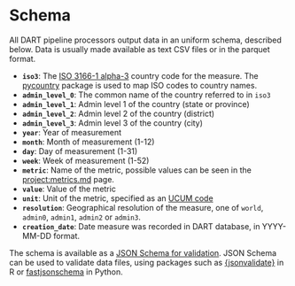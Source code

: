 # Schema

All DART pipeline processors output data in an uniform schema, described below.
Data is usually made available as text CSV files or in the parquet format.

- **`iso3`**: The [ISO 3166-1
  alpha-3](https://en.wikipedia.org/wiki/ISO_3166-1_alpha-3) country code for
  the measure. The [pycountry](https://pypi.org/p/pycountry) package is used to
  map ISO codes to country names.
- **`admin_level_0`**: The common name of the country referred to in `iso3`
- **`admin_level_1`**: Admin level 1 of the country (state or province)
- **`admin_level_2`**: Admin level 2 of the country (district)
- **`admin_level_3`**: Admin level 3 of the country (city)
- **`year`**: Year of measurement
- **`month`**: Month of measurement (1-12)
- **`day`**: Day of measurement (1-31)
- **`week`**: Week of measurement (1-52)
- **`metric`**: Name of the metric, possible values can be seen in the <project:metrics.md> page.
- **`value`**: Value of the metric
- **`unit`**: Unit of the metric, specified as an [UCUM
  code](https://github.com/ucum-org/ucum/blob/main/common-units/TableOfExampleUcumCodesForElectronicMessagingwithPreface.pdf)
- **`resolution`**: Geographical resolution of the measure, one of `world`,
  `admin0`, `admin1`, `admin2` or `admin3`.
- **`creation_date`**: Date measure was recorded in DART database, in YYYY-MM-DD
  format.

The schema is available as a [JSON Schema for
validation](https://github.com/kraemer-lab/DART-Pipeline/blob/main/dart-pipeline.schema.json).
JSON Schema can be used to validate data files, using packages such as
[{jsonvalidate}](https://cran.r-project.org/web/packages/jsonvalidate/vignettes/jsonvalidate.html)
in R or [fastjsonschema](https://horejsek.github.io/python-fastjsonschema/) in
Python.
